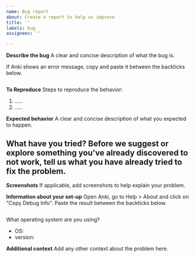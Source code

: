 ```yaml
---
name: Bug report
about: Create a report to help us improve
title: ''
labels: bug
assignees: ''

---
```


**Describe the bug**
A clear and concise description of what the bug is.

If Anki shows an error message, copy and paste it between the backticks below.
```python

```

**To Reproduce**
Steps to reproduce the behavior:
1. .....
2. .....

**Expected behavior**
A clear and concise description of what you expected to happen.

**What have you tried?**
Before we suggest or explore something you've already discovered to not work, tell us what you have already tried to fix the problem.
- 

**Screenshots**
If applicable, add screenshots to help explain your problem.

**Information about your set-up**
Open Anki, go to Help > About and click on "Copy Debug Info". Paste the result between the backticks below.
```

```

What operating system are you using?
- OS:
- version:

**Additional context**
Add any other context about the problem here.
